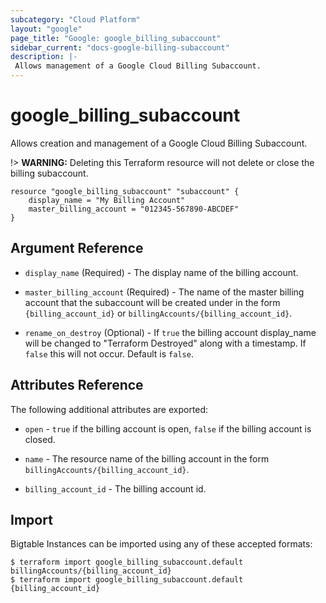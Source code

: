 ```yaml
---
subcategory: "Cloud Platform"
layout: "google"
page_title: "Google: google_billing_subaccount"
sidebar_current: "docs-google-billing-subaccount"
description: |-
 Allows management of a Google Cloud Billing Subaccount.
---
```


# google\_billing\_subaccount

Allows creation and management of a Google Cloud Billing Subaccount.

!> **WARNING:** Deleting this Terraform resource will not delete or close the billing subaccount.

```hcl
resource "google_billing_subaccount" "subaccount" {
    display_name = "My Billing Account"
    master_billing_account = "012345-567890-ABCDEF"
}
```

## Argument Reference

* `display_name` (Required) - The display name of the billing account.

* `master_billing_account` (Required) - The name of the master billing account that the subaccount
  will be created under in the form `{billing_account_id}` or `billingAccounts/{billing_account_id}`.

* `rename_on_destroy` (Optional) - If `true` the billing account display_name will be changed to
  "Terraform Destroyed" along with a timestamp.  If `false` this will not occur.  Default is `false`.

## Attributes Reference

The following additional attributes are exported:

* `open` - `true` if the billing account is open, `false` if the billing account is closed.

* `name` - The resource name of the billing account in the form `billingAccounts/{billing_account_id}`.

* `billing_account_id` - The billing account id.

## Import

Bigtable Instances can be imported using any of these accepted formats:

```
$ terraform import google_billing_subaccount.default billingAccounts/{billing_account_id}
$ terraform import google_billing_subaccount.default {billing_account_id}
```
